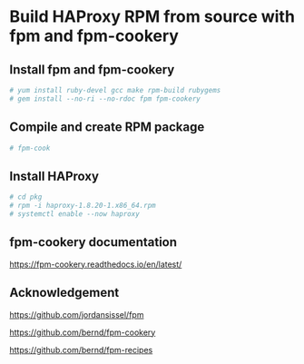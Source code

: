 # Build HAProxy RPM from source with fpm and fpm-cookery

## Install fpm and fpm-cookery

```bash
# yum install ruby-devel gcc make rpm-build rubygems
# gem install --no-ri --no-rdoc fpm fpm-cookery
```

## Compile and create RPM package

```bash
# fpm-cook
```

## Install HAProxy

```bash
# cd pkg
# rpm -i haproxy-1.8.20-1.x86_64.rpm
# systemctl enable --now haproxy
```

## fpm-cookery documentation

https://fpm-cookery.readthedocs.io/en/latest/

## Acknowledgement

https://github.com/jordansissel/fpm

https://github.com/bernd/fpm-cookery

https://github.com/bernd/fpm-recipes
